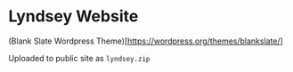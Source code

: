 # Lyndsey Website
(Blank Slate Wordpress Theme)[https://wordpress.org/themes/blankslate/]

Uploaded to public site as `lyndsey.zip`
